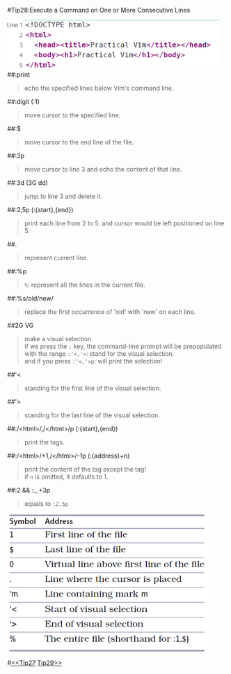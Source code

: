 #Tip28:Execute a Command on One or More Consecutive Lines  
    
![tip28_1](images/tip28_1.png)  
##:print  
>echo the specified lines below Vim's command line.  
  
##:digit (:1)  
>move cursor to the specified line.  
  
##:$  
>move cursor to the end line of the file.  
  
##:3p  
>move cursor to line 3 and echo the content of that line.  
  
##:3d  (3G dd)  
>jump to line 3 and delete it.  
  
  
##:2,5p  (:{start},{end})
>print each line from 2 to 5. and cursor would be left positioned on line 5.  
  
##.  
>represent current line.  
  
##:%p  
>`%`: represent all the lines in the current file.  
  
##:%s/old/new/  
>replace the first occurrence of 'old' with 'new' on each line.  
  
  
##2G VG  
>make a visual selection  
>if we press the `:` key, the command-line prompt will be prepopulated with the range `:'<,'>`: stand for the visual selection.  
>and if you press `:'<,'>p`: will print the selection!  
  
##'&lt;  
>standing for the first line of the visual selection.  

##'&gt;  
>standing for the last line of the visual selection.  
  
  
##:/&lt;html&gt;/,/&lt;\/html&gt;/p  (:{start},{end})  
>print the tags.  
  
##:/&lt;html&gt;/+1,/&lt;\/html&gt;/-1p  (:{address}+n)
>print the content of the tag except the tag!  
>if `n` is omitted, it defaults to 1.  
  
##:2 && :.,.+3p
>equals to `:2,5p`  

![tip28_2](images/tip28_2.png)  
  
#[<<Tip27](tip27.md) [Tip29>>](tip29.md)
